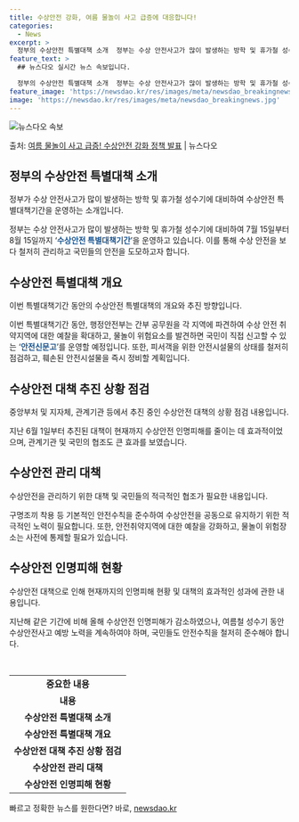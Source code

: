 ```yaml
---
title: 수상안전 강화, 여름 물놀이 사고 급증에 대응합니다!
categories:
  - News
excerpt: >
  정부의 수상안전 특별대책 소개  정부는 수상 안전사고가 많이 발생하는 방학 및 휴가철 성수기에 대비해 7월 …
feature_text: >
  ## 뉴스다오 실시간 뉴스 속보입니다.

  정부의 수상안전 특별대책 소개  정부는 수상 안전사고가 많이 발생하는 방학 및 휴가철 성수기에 대비해 7월 …
feature_image: 'https://newsdao.kr/res/images/meta/newsdao_breakingnews.jpg'
image: 'https://newsdao.kr/res/images/meta/newsdao_breakingnews.jpg'
---
```


![뉴스다오 속보](https://newsdao.kr/res/images/meta/newsdao_breakingnews.jpg)

<p>출처: <a href="https://newsdao.kr/4790" rel="dofollow">여름 물놀이 사고 급증! 수상안전 강화 정책 발표</a> | 뉴스다오</p>

<h2 data-ke-size="size26">정부의 수상안전 특별대책 소개</h2>
정부가 수상 안전사고가 많이 발생하는 방학 및 휴가철 성수기에 대비하여 수상안전 특별대책기간을 운영하는 소개입니다.

<p data-ke-size="size16">정부는 수상 안전사고가 많이 발생하는 방학 및 휴가철 성수기에 대비하여 7월 15일부터 8월 15일까지 ‘<b><span style="color: #1a5490;">수상안전 특별대책기간</span></b>’을 운영하고 있습니다. 이를 통해 수상 안전을 보다 철저히 관리하고 국민들의 안전을 도모하고자 합니다.</p>

<h2 data-ke-size="size26">수상안전 특별대책 개요</h2>
이번 특별대책기간 동안의 수상안전 특별대책의 개요와 추진 방향입니다.

<p data-ke-size="size16">이번 특별대책기간 동안, 행정안전부는 간부 공무원을 각 지역에 파견하여 수상 안전 취약지역에 대한 예찰을 확대하고, 물놀이 위험요소를 발견하면 국민이 직접 신고할 수 있는 ‘<b><span style="color: #1a5490;">안전신문고</span></b>’를 운영할 예정입니다. 또한, 피서객을 위한 안전시설물의 상태를 철저히 점검하고, 훼손된 안전시설물을 즉시 정비할 계획입니다.</p>

<h2 data-ke-size="size26">수상안전 대책 추진 상황 점검</h2>
중앙부처 및 지자체, 관계기관 등에서 추진 중인 수상안전 대책의 상황 점검 내용입니다.

<p data-ke-size="size16">지난 6월 1일부터 추진된 대책이 현재까지 수상안전 인명피해를 줄이는 데 효과적이었으며, 관계기관 및 국민의 협조도 큰 효과를 보였습니다.</p>

<h2 data-ke-size="size26">수상안전 관리 대책</h2>
수상안전을 관리하기 위한 대책 및 국민들의 적극적인 협조가 필요한 내용입니다.

<p data-ke-size="size16">구명조끼 착용 등 기본적인 안전수칙을 준수하여 수상안전을 공동으로 유지하기 위한 적극적인 노력이 필요합니다. 또한, 안전취약지역에 대한 예찰을 강화하고, 물놀이 위험장소는 사전에 통제할 필요가 있습니다.</p>

<h2 data-ke-size="size26">수상안전 인명피해 현황</h2>
수상안전 대책으로 인해 현재까지의 인명피해 현황 및 대책의 효과적인 성과에 관한 내용입니다.

<p data-ke-size="size16">지난해 같은 기간에 비해 올해 수상안전 인명피해가 감소하였으나, 여름철 성수기 동안 수상안전사고 예방 노력을 계속하여야 하며, 국민들도 안전수칙을 철저히 준수해야 합니다.</p>

<p data-ke-size="size16">&nbsp;</p>

<table>
	<tbody>
		<tr>
			<td style="text-align: center; height: 17px;"><b>중요한 내용</b></td>
		</tr>
		<tr>
			<td style="text-align: center; height: 17px;"><b>내용</b></td>
		</tr>
		<tr>
			<td style="text-align: center; height: 17px;"><b>수상안전 특별대책 소개</b></td>
		</tr>
		<tr>
			<td style="text-align: center; height: 17px;"><b>수상안전 특별대책 개요</b></td>
		</tr>
		<tr>
			<td style="text-align: center; height: 17px;"><b>수상안전 대책 추진 상황 점검</b></td>
		</tr>
		<tr>
			<td style="text-align: center; height: 17px;"><b>수상안전 관리 대책</b></td>
		</tr>
		<tr>
			<td style="text-align: center; height: 17px;"><b>수상안전 인명피해 현황</b></td>
		</tr>
	</tbody>
</table>
 

빠르고 정확한 뉴스를 원한다면? 바로, <a href="https://newsdao.kr" rel="dofollow">newsdao.kr</a>


